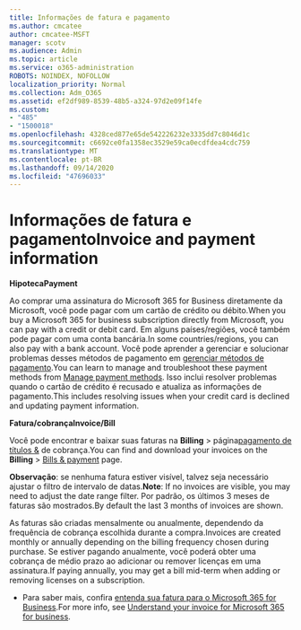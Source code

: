 ```yaml
---
title: Informações de fatura e pagamento
ms.author: cmcatee
author: cmcatee-MSFT
manager: scotv
ms.audience: Admin
ms.topic: article
ms.service: o365-administration
ROBOTS: NOINDEX, NOFOLLOW
localization_priority: Normal
ms.collection: Adm_O365
ms.assetid: ef2df989-8539-48b5-a324-97d2e09f14fe
ms.custom:
- "485"
- "1500018"
ms.openlocfilehash: 4328ced877e65de542226232e3335dd7c8046d1c
ms.sourcegitcommit: c6692ce0fa1358ec3529e59ca0ecdfdea4cdc759
ms.translationtype: MT
ms.contentlocale: pt-BR
ms.lasthandoff: 09/14/2020
ms.locfileid: "47696033"
---
```

# <a name="invoice-and-payment-information"></a><span data-ttu-id="8ad20-102">Informações de fatura e pagamento</span><span class="sxs-lookup"><span data-stu-id="8ad20-102">Invoice and payment information</span></span>

<span data-ttu-id="8ad20-103">**Hipoteca**</span><span class="sxs-lookup"><span data-stu-id="8ad20-103">**Payment**</span></span>

<span data-ttu-id="8ad20-104">Ao comprar uma assinatura do Microsoft 365 for Business diretamente da Microsoft, você pode pagar com um cartão de crédito ou débito.</span><span class="sxs-lookup"><span data-stu-id="8ad20-104">When you buy a Microsoft 365 for business subscription directly from Microsoft, you can pay with a credit or debit card.</span></span>  <span data-ttu-id="8ad20-105">Em alguns países/regiões, você também pode pagar com uma conta bancária.</span><span class="sxs-lookup"><span data-stu-id="8ad20-105">In some countries/regions, you can also pay with a bank account.</span></span>  <span data-ttu-id="8ad20-106">Você pode aprender a gerenciar e solucionar problemas desses métodos de pagamento em [gerenciar métodos de pagamento](https://docs.microsoft.com/microsoft-365/commerce/billing-and-payments/manage-payment-methods).</span><span class="sxs-lookup"><span data-stu-id="8ad20-106">You can learn to manage and troubleshoot these payment methods from [Manage payment methods](https://docs.microsoft.com/microsoft-365/commerce/billing-and-payments/manage-payment-methods).</span></span> <span data-ttu-id="8ad20-107">Isso inclui resolver problemas quando o cartão de crédito é recusado e atualiza as informações de pagamento.</span><span class="sxs-lookup"><span data-stu-id="8ad20-107">This includes resolving issues when your credit card is declined and updating payment information.</span></span>

<span data-ttu-id="8ad20-108">**Fatura/cobrança**</span><span class="sxs-lookup"><span data-stu-id="8ad20-108">**Invoice/Bill**</span></span>

<span data-ttu-id="8ad20-109">Você pode encontrar e baixar suas faturas na **Billing**  >  página[pagamento de títulos &](https://go.microsoft.com/fwlink/p/?linkid=848039) de cobrança.</span><span class="sxs-lookup"><span data-stu-id="8ad20-109">You can find and download your invoices on the **Billing** > [Bills & payment](https://go.microsoft.com/fwlink/p/?linkid=848039) page.</span></span>  

<span data-ttu-id="8ad20-110">**Observação**: se nenhuma fatura estiver visível, talvez seja necessário ajustar o filtro de intervalo de datas.</span><span class="sxs-lookup"><span data-stu-id="8ad20-110">**Note**: If no invoices are visible, you may need to adjust the date range filter.</span></span>  <span data-ttu-id="8ad20-111">Por padrão, os últimos 3 meses de faturas são mostrados.</span><span class="sxs-lookup"><span data-stu-id="8ad20-111">By default the last 3 months of invoices are shown.</span></span>

<span data-ttu-id="8ad20-112">As faturas são criadas mensalmente ou anualmente, dependendo da frequência de cobrança escolhida durante a compra.</span><span class="sxs-lookup"><span data-stu-id="8ad20-112">Invoices are created monthly or annually depending on the billing frequency chosen during purchase.</span></span>  <span data-ttu-id="8ad20-113">Se estiver pagando anualmente, você poderá obter uma cobrança de médio prazo ao adicionar ou remover licenças em uma assinatura.</span><span class="sxs-lookup"><span data-stu-id="8ad20-113">If paying annually, you may get a bill mid-term when adding or removing licenses on a subscription.</span></span>

- <span data-ttu-id="8ad20-114">Para saber mais, confira [entenda sua fatura para o Microsoft 365 for Business](https://docs.microsoft.com/microsoft-365/commerce/billing-and-payments/understand-your-invoice2).</span><span class="sxs-lookup"><span data-stu-id="8ad20-114">For more info, see [Understand your invoice for Microsoft 365 for business](https://docs.microsoft.com/microsoft-365/commerce/billing-and-payments/understand-your-invoice2).</span></span>